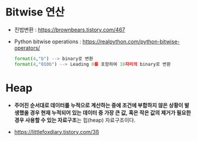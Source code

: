 # Bitwise 연산

- 진법변환 : https://brownbears.tistory.com/467
- Python bitwise operations : https://realpython.com/python-bitwise-operators/

    ```python
    format(4,"b") --> binary로 변환
    format(4,"010b") --> Leading 0를 포함하여 10자리의 binary로 변환

    ```

# Heap 

- **주어진 순서대로 데이터를 누적으로 계산하는 중에 조건에 부합하지 않은 상황이 발생했을 경우 현재 누적되어 있는 데이터 중 가장 큰 값, 혹은 작은 값의 제거가 필요한 경우 사용할 수 있는 자료구조**는 힙(heap) 자료구조이다.

- https://littlefoxdiary.tistory.com/3ß
